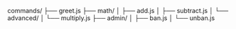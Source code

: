 commands/
├── greet.js
├── math/
│   ├── add.js
│   ├── subtract.js
│   └── advanced/
│       └── multiply.js
├── admin/
│   ├── ban.js
│   └── unban.js

